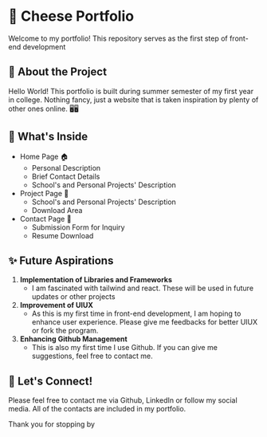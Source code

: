 # 📁 Cheese Portfolio

<div >Welcome to my portfolio! This repository serves as the first step of front-end development</div>

## 📌 About the Project
Hello World! This portfolio is built during summer semester of my first year in college. Nothing fancy, just a website that is taken inspiration by plenty of other ones online. 🖥️🖥️


## 📁 What's Inside

- Home Page 🏠
   - Personal Description
   - Brief Contact Details
   - School's and Personal Projects' Description
- Project Page 📄
  - School's and Personal Projects' Description
  - Download Area
- Contact Page 📱
  - Submission Form for Inquiry
  - Resume Download



## ✨ Future Aspirations

1.  __Implementation of Libraries and Frameworks__
    - I am fascinated with tailwind and react. These will be used in future updates or other projects
2.  __Improvement of UIUX__
    - As this is my first time in front-end development, I am hoping to enhance user experience. Please give me feedbacks for better UIUX or fork the program.
3.  __Enhancing Github Management__
    - This is also my first time I use Github. If you can give me suggestions, feel free to contact me.


## 🔗 Let's Connect!

Please feel free to contact me via Github, LinkedIn or follow my social media. All of the contacts are included in my portfolio.

Thank you for stopping by

